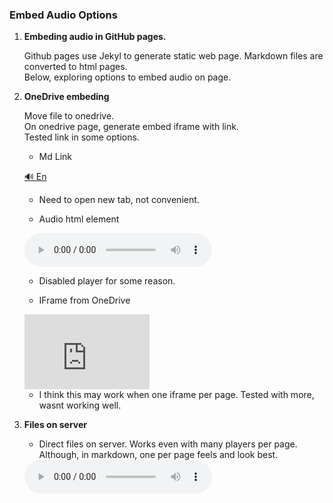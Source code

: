 ### Embed Audio Options

1. **Embeding audio in GitHub pages.**

   Github pages use Jekyl to generate static web page.
   Markdown files are converted to html pages.  
   Below, exploring options to embed audio on page.

2. **OneDrive embeding**

   Move file to onedrive.  
   On onedrive page, generate embed iframe with link.  
   Tested link in some options.

   - Md Link

   [🔊 En](https://1drv.ms/u/c/37f44e52f80d7972/IQRoqaRxwZwHQp7DhgsZ1OuHAe1_SFLcJBV_GhykONj7804)

   - Need to open new tab, not convenient.

   - Audio html element

    <audio controls>
    <source src="https://1drv.ms/u/c/37f44e52f80d7972/IQRoqaRxwZwHQp7DhgsZ1OuHAe1_SFLcJBV_GhykONj7804" type="audio/mpeg">
    Your browser does not support the audio element.
    </audio>

   - Disabled player for some reason.

   - IFrame from OneDrive

    <iframe src="https://1drv.ms/u/c/37f44e52f80d7972/IQRoqaRxwZwHQp7DhgsZ1OuHAe1_SFLcJBV_GhykONj7804" width="200" height="120" frameborder="0" scrolling="no"></iframe>

   - I think this may work when one iframe per page.
     Tested with more, wasnt working well.

3. **Files on server**

   - Direct files on server.
     Works even with many players per page.
     Although, in markdown, one per page feels and look best.

   <audio controls>
   <source src="./../Morpheus_Documentation/audio_en/IRect.mp3" type="audio/mpeg">
   Your browser does not support the audio element.
   </audio>
